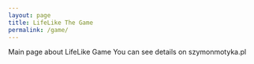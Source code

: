 ```yaml
---
layout: page
title: LifeLike The Game
permalink: /game/
---
```


Main page about LifeLike Game
You can see details on szymonmotyka.pl
